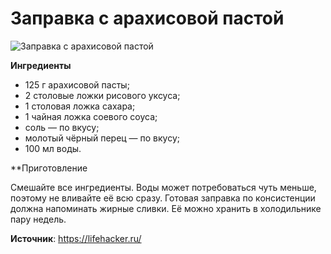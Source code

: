 # Заправка с арахисовой пастой

![Заправка с арахисовой пастой](/images/Kulinar/Sous/zaprav_20.jpg 'Заправка с арахисовой пастой')

**Ингредиенты**

- 125 г арахисовой пасты;
- 2 столовые ложки рисового уксуса;
- 1 столовая ложка сахара;
- 1 чайная ложка соевого соуса;
- соль — по вкусу;
- молотый чёрный перец — по вкусу;
- 100 мл воды.

**Приготовление

Смешайте все ингредиенты. Воды может потребоваться чуть меньше, поэтому не вливайте её всю сразу. Готовая заправка по консистенции должна напоминать жирные сливки. Её можно хранить в холодильнике пару недель.

**Источник**: https://lifehacker.ru/
